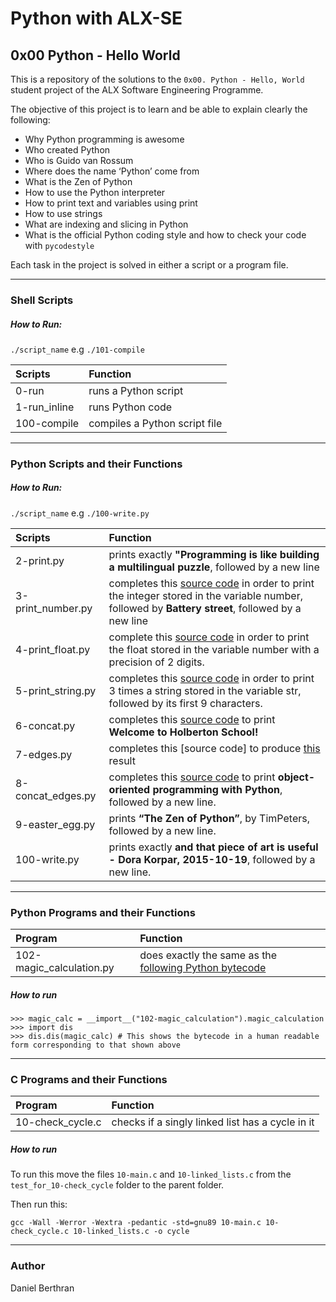 # Python with ALX-SE
## 0x00 Python - Hello World

This is a repository of the solutions to the `0x00. Python - Hello, World` student project of the ALX Software Engineering Programme.

The objective of this project is to learn and be able to explain clearly the following:
* Why Python programming is awesome
* Who created Python
* Who is Guido van Rossum
* Where does the name ‘Python’ come from
* What is the Zen of Python
* How to use the Python interpreter
* How to print text and variables using print
* How to use strings
* What are indexing and slicing in Python
* What is the official Python coding style and how to check your code with `pycodestyle`

Each task in the project is solved in either a script or a program file.

--------------------------------------------------------

### Shell Scripts

##### How to Run:
`./script_name` e.g `./101-compile`

| Scripts	  | Function	|
|:--------------| :-------- 	|
| 0-run		| runs a Python script |
| 1-run_inline	| runs Python code |
| 100-compile   | compiles a Python script file |

--------------------------------------------------------

### Python Scripts and their Functions

##### How to Run:
`./script_name` e.g `./100-write.py`

| Scripts	  | Function	|
|:--------------| :-------- 	|
| 2-print.py	| prints exactly __"Programming is like building a multilingual puzzle__, followed by a new line|
| 3-print_number.py | completes this [source code](https://github.com/holbertonschool/0x00.py/blob/master/3-print_number.py) in order to print the integer stored in the variable number, followed by __Battery street__, followed by a new line |
| 4-print_float.py | complete this [source code](https://github.com/holbertonschool/0x00.py/blob/master/4-print_float.py) in order to print the float stored in the variable number with a precision of 2 digits. |
| 5-print_string.py | completes this [source code](https://github.com/holbertonschool/0x00.py/blob/master/5-print_string.py) in order to print 3 times a string stored in the variable str, followed by its first 9 characters. |
| 6-concat.py | completes this [source code](https://github.com/holbertonschool/0x00.py/blob/master/6-concat.py) to print __Welcome to Holberton School!__ |
| 7-edges.py | completes this [source code] to produce [this](https://github.com/Berthran/alx-higher_level_programming/blob/master/0x00-python-hello_world/images/7-edges_result.jpg) result |
| 8-concat_edges.py | completes this [source code](https://github.com/holbertonschool/0x00.py/blob/master/8-concat_edges.py) to print __object-oriented programming with Python__, followed by a new line. |
| 9-easter_egg.py | prints __“The Zen of Python”__, by TimPeters, followed by a new line. |
| 100-write.py |  prints exactly __and that piece of art is useful - Dora Korpar, 2015-10-19__, followed by a new line. |

--------------------------------------------------------

### Python Programs and their Functions
| Program	  | Function	|
|:--------------| :-------- 	|
| 102-magic_calculation.py | does exactly the same as the [following Python bytecode](https://github.com/Berthran/alx-higher_level_programming/blob/master/0x00-python-hello_world/images/102-magic_result.PNG) |

##### How to run
```
>>> magic_calc = __import__("102-magic_calculation").magic_calculation
>>> import dis
>>> dis.dis(magic_calc) # This shows the bytecode in a human readable form corresponding to that shown above
```

--------------------------------------------------------

### C Programs and their Functions
| Program	  | Function	|
|:--------------| :-------- 	|
| 10-check_cycle.c | checks if a singly linked list has a cycle in it |

##### How to run
To run this move the files `10-main.c` and `10-linked_lists.c` from the `test_for_10-check_cycle` folder to the parent folder. 

Then run this:

`gcc -Wall -Werror -Wextra -pedantic -std=gnu89 10-main.c 10-check_cycle.c 10-linked_lists.c -o cycle`


--------------------------------------------------------

### Author
Daniel Berthran
